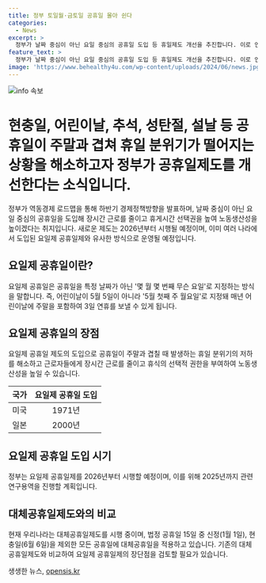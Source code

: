 ```yaml
---
title: 정부 토일월·금토일 공휴일 몰아 쉰다
categories:
  - News
excerpt: >
  정부가 날짜 중심이 아닌 요일 중심의 공휴일 도입 등 휴일제도 개선을 추진합니다. 이로 인해 장시간 근로를 줄이고 휴게시간 선택권을 높일 수 있으며, 연휴도 유연해질 전망입니다. 요일제 공휴일은 몇 월 몇 번째 무슨 요일로 지정되어 매년 연휴가 달라질 수 있습니다. 현재의 공휴일제도의 문제점을 해소하고자 하는 이번 정책은 2026년부터 시행될 예정이며, 관련 연구용역이 2025년까지 진행될 계획입니다.
feature_text: >
  정부가 날짜 중심이 아닌 요일 중심의 공휴일 도입 등 휴일제도 개선을 추진합니다. 이로 인해 장시간 근로를 줄이고 휴게시간 선택권을 높일 수 있으며, 연휴도 유연해질 전망입니다. 요일제 공휴일은 몇 월 몇 번째 무슨 요일로 지정되어 매년 연휴가 달라질 수 있습니다. 현재의 공휴일제도의 문제점을 해소하고자 하는 이번 정책은 2026년부터 시행될 예정이며, 관련 연구용역이 2025년까지 진행될 계획입니다.
image: 'https://www.behealthy4u.com/wp-content/uploads/2024/06/news.jpg'
---
```


<p><img src="https://www.behealthy4u.com/wp-content/uploads/2024/06/news.jpg" alt="info 속보" /></p>

<h1>현충일, 어린이날, 추석, 성탄절, 설날 등 공휴일이 주말과 겹쳐 휴일 분위기가 떨어지는 상황을 해소하고자 정부가 공휴일제도를 개선한다는 소식입니다. </h1>

<p data-ke-size="size16">정부가 역동경제 로드맵을 통해 하반기 경제정책방향을 발표하며, 날짜 중심이 아닌 요일 중심의 공휴일을 도입해 장시간 근로를 줄이고 휴게시간 선택권을 높여 노동생산성을 높이겠다는 취지입니다. 새로운 제도는 2026년부터 시행될 예정이며, 이미 여러 나라에서 도입된 요일제 공휴일제와 유사한 방식으로 운영될 예정입니다.</p>

<h2 data-ke-size="size24">요일제 공휴일이란?</h2>

<p data-ke-size="size16">요일제 공휴일은 공휴일을 특정 날짜가 아닌 '몇 월 몇 번째 무슨 요일'로 지정하는 방식을 말합니다. 즉, 어린이날이 5월 5일이 아니라 '5월 첫째 주 월요일'로 지정돼 매년 어린이날에 주말을 포함하여 3일 연휴를 보낼 수 있게 됩니다.</p>

<h2 data-ke-size="size24">요일제 공휴일의 장점</h2>

<p data-ke-size="size16">요일제 공휴일 제도의 도입으로 공휴일이 주말과 겹칠 때 발생하는 휴일 분위기의 저하를 해소하고 근로자들에게 장시간 근로를 줄이고 휴식의 선택적 권한을 부여하여 노동생산성을 높일 수 있습니다.</p>

<table>
<thead>
<tr>
<th style="text-align: center;">국가</th>
<th style="text-align: center;">요일제 공휴일 도입</th>
</tr>
</thead>
<tbody>
<tr>
<td style="text-align: center;">미국</td>
<td style="text-align: center;">1971년</td>
</tr>
<tr>
<td style="text-align: center;">일본</td>
<td style="text-align: center;">2000년</td>
</tr>
</tbody>
</table>

<h2 data-ke-size="size24">요일제 공휴일 도입 시기</h2>

<p data-ke-size="size16">정부는 요일제 공휴일제를 2026년부터 시행할 예정이며, 이를 위해 2025년까지 관련 연구용역을 진행할 계획입니다.</p>

<h2 data-ke-size="size24">대체공휴일제도와의 비교</h2>

<p data-ke-size="size16">현재 우리나라는 대체공휴일제도를 시행 중이며, 법정 공휴일 15일 중 신정(1월 1일), 현충일(6월 6일)을 제외한 모든 공휴일에 대체공휴일을 적용하고 있습니다. 기존의 대체공휴일제도와 비교하여 요일제 공휴일제의 장단점을 검토할 필요가 있습니다.</p>
생생한 뉴스, <a href="https://opensis.kr" rel="dofollow">opensis.kr</a>


